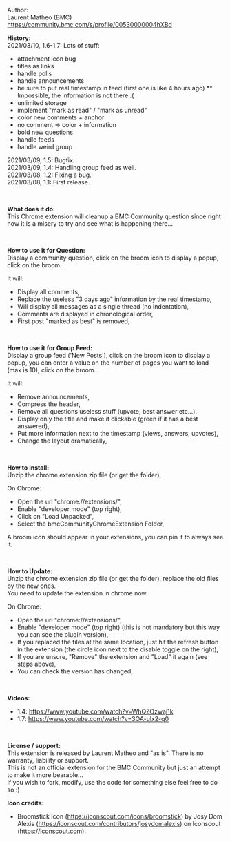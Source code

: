 Author:  
Laurent Matheo (BMC)  
https://community.bmc.com/s/profile/00530000004hXBd  


**History:**  
2021/03/10, 1.6-1.7: Lots of stuff:
* attachment icon bug
* titles as links
* handle polls
* handle announcements
* be sure to put real timestamp in feed (first one is like 4 hours ago)
** Impossible, the information is not there :(
* unlimited storage
* implement "mark as read" / "mark as unread"
* color new comments + anchor
* no comment => color + information
* bold new questions
* handle feeds
* handle weird group
  
2021/03/09, 1.5: Bugfix.  
2021/03/09, 1.4: Handling group feed as well.  
2021/03/08, 1.2: Fixing a bug.  
2021/03/08, 1.1: First release.  

<br>

**What does it do:**  
This Chrome extension will cleanup a BMC Community question since right now it is a misery to try and see what is happening there...
  
<br>

**How to use it for Question:**  
Display a community question, click on the broom icon to display a popup, click on the broom.    
  
It will:  
* Display all comments,
* Replace the useless "3 days ago" information by the real timestamp,
* Will display all messages as a single thread (no indentation),
* Comments are displayed in chronological order,
* First post "marked as best" is removed,

<br>

**How to use it for Group Feed:**  
Display a group feed ('New Posts'), click on the broom icon to display a popup, you can enter a value on the number of pages you want to load (max is 10), click on the broom.

It will:  
* Remove announcements,
* Compress the header,
* Remove all questions useless stuff (upvote, best answer etc...),
* Display only the title and make it clickable (green if it has a best answered),
* Put more information next to the timestamp (views, answers, upvotes),
* Change the layout dramatically,

<br> 

**How to install:**  
Unzip the chrome extension zip file (or get the folder),  
  
On Chrome:
* Open the url "chrome://extensions/",
* Enable "developer mode" (top right),
* Click on "Load Unpacked",
* Select the bmcCommunityChromeExtension Folder,
  
A broom icon should appear in your extensions, you can pin it to always see it.

<br>

**How to Update:**  
Unzip the chrome extension zip file (or get the folder), replace the old files by the new ones.  
You need to update the extension in chrome now.

On Chrome:
* Open the url "chrome://extensions/",
* Enable "developer mode" (top right) (this is not mandatory but this way you can see the plugin version),
* If you replaced the files at the same location, just hit the refresh button in the extension (the circle icon next to the disable toggle on the right),
* If you are unsure, "Remove" the extension and "Load" it again (see steps above),
* You can check the version has changed,

<br>
  
**Videos:**
* 1.4: https://www.youtube.com/watch?v=WhQZOzwaj1k
* 1.7: https://www.youtube.com/watch?v=3OA-ulx2-q0

<br>

**License / support:**  
This extension is released by Laurent Matheo and "as is". There is no warranty, liability or support.  
This is not an official extension for the BMC Community but just an attempt to make it more bearable...  
If you wish to fork, modify, use the code for something else feel free to do so :)  


**Icon credits:** 
 * Broomstick Icon (https://iconscout.com/icons/broomstick) by Josy Dom Alexis (https://iconscout.com/contributors/josydomalexis) on Iconscout (https://iconscout.com).
